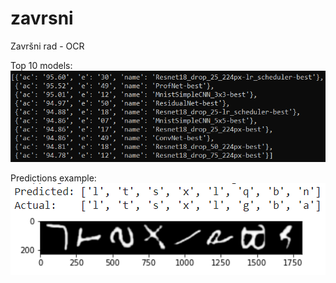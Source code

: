 # zavrsni
Završni rad - OCR

Top 10 models:  
![Top 10 models](./repo-src/best_models.png)

Predictions example:  
![Predictions example](./repo-src/resnet18_dd_example.png)
